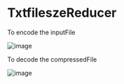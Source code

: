 # TxtfileszeReducer

To encode the inputFile 

![image](https://user-images.githubusercontent.com/76548962/216416794-f3d495c9-ecbe-436b-8afb-57de2a9afdda.png)


To decode the compressedFile

![image](https://user-images.githubusercontent.com/76548962/216417834-b540eb52-7175-4aea-a83e-2bb28c7d356a.png)

